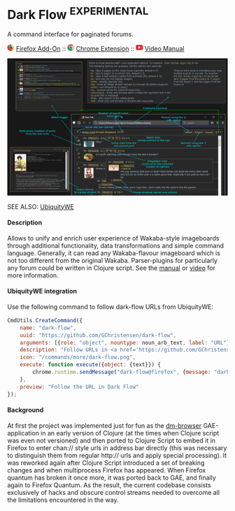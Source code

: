 Dark Flow <sup>EXPERIMENTAL</sup>
=========

A command interface for paginated forums.

![Firefox](https://github.com/GChristensen/gchristensen.github.io/blob/master/firefox.png?raw=true)
[Firefox Add-On](https://github.com/GChristensen/dark-flow/releases/download/v0.2.1.4/dark_flow.xpi)
:: ![Chrome](https://github.com/GChristensen/gchristensen.github.io/blob/master/chrome.png?raw=true)
[Chrome Extension](https://chrome.google.com/webstore/detail/dark-flow/ioflckpnjkfjfbnpbeobnbfcmipanhce)
:: ![Youtube](https://github.com/GChristensen/gchristensen.github.io/blob/master/youtube.png?raw=true)
 [Video Manual](https://youtu.be/tNPRCNruWmI)
 
![Dark Flow video](screen.png?raw=true)

SEE ALSO: [UbiquityWE](https://github.com/GChristensen/ubichr#readme)

#### Description

Allows to unify and enrich user experience of Wakaba-style imageboards through 
additional functionality, data transformations and simple command language. Generally,
it can read any Wakaba-flavour imageboard which is not too different from the original
Wakaba. Parser-plugins for particularly any forum could be written in Clojure script. 
See the [manual](https://raw.github.com/GChristensen/dark-flow/master/manual.png) 
or [video](https://www.youtube.com/watch?v=QWI2CNt-snQ) for more information.

#### UbiquityWE integration

Use the following command to follow dark-flow URLs from UbiquityWE:

```javascript
CmdUtils.CreateCommand({
    name: "dark-flow",
    uuid: "https://github.com/GChristensen/dark-flow",
    arguments: [{role: "object", nountype: noun_arb_text, label: "URL"}],
    description: "Follow URLs in <a href='https://github.com/GChristensen/dark-flow#readme'>Dark Flow</a>.",
    icon: "/commands/more/dark-flow.png",
    execute: function execute({object: {text}}) {
        chrome.runtime.sendMessage("dark-flow@firefox", {message: "dark-flow:follow-url", url: text}, null);
    },
    preview: "Follow the URL in Dark Flow"
});
```

#### Background

At first the project was implemented just for fun as the [dm-browser](https://github.com/GChristensen/dm-browser#readme) 
GAE-application in an early version of Clojure (at the times when Clojure script was even not 
versioned) and then ported to Clojure Script to embed it in Firefox 
to enter chan:// style urls in address bar directly (this was necessary
to distinguish them from regular http:// urls and apply special processing). 
It was reworked again after Clojure Script introduced a set of breaking changes
and when multiprocess Firefox has appeared.
When Firefox quantum has broken it once more, it was ported back to GAE, and finally again 
to Firefox Quantum. As the result, the current codebase consists exclusively of hacks and obscure
control streams needed to overcome all the limitations encountered in the way.
 